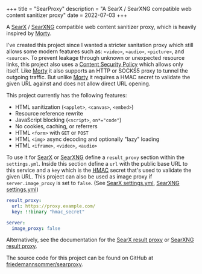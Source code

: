 +++
title = "SearProxy"
description = "A SearX / SearXNG compatible web content sanitizer proxy"
date = 2022-07-03
+++

A [SearX][searx] / [SearXNG][searxng] compatible web content sanitizer proxy, which is heavily inspired by
[Morty][morty].

I've created this project since I wanted a stricter sanitation proxy which still allows some modern features such
as: `<video>`, `<audio>`, `<picture>`, and `<source>`. To prevent leakage through unknown or unexpected resource links,
this project also uses a [Content Security Policy][csp] which allows
only itself. Like [Morty][morty] it also supports an HTTP or SOCKS5 proxy to tunnel the outgoing traffic. But
unlike [Morty][morty] it requires a HMAC secret to validate the given URL against and does not allow direct URL opening.

This project currently has the following features:

* HTML sanitization (`<applet>`, `<canvas>`, `<embed>`) 
* Resource reference rewrite
* JavaScript blocking (`<script>`, `on*="code"`)
* No cookies, caching, or referrers
* HTML `<form>` with `GET` or `POST`
* HTML `<img>` async decoding and optionally "lazy" loading
* HTML `<iframe>`, `<video>`, `<audio>`

To use it for [SearX][searx] or [SearXNG][searxng] define a `result_proxy` section within the `settings.yml`. Inside
this section define a `url` with the public base URL to this service and a `key` which is the [HMAC][hmac] secret that's
used to validate the given URL. This project can also be used as image proxy if `server.image_proxy` is set to `false`.
(See [SearX settings.yml][searx_image_proxy], [SearXNG settings.yml][searxng_image_proxy])

```yaml
result_proxy:
  url: https://proxy.example.com/
  key: !!binary "hmac_secret"

server:
  image_proxy: false
```

Alternatively, see the documentation for the [SearX result proxy][searx_morty] or [SearXNG result proxy][searxng_morty].

The source code for this project can be found on GitHub at [friedemannsommer/searproxy][searproxy].

[csp]: https://developer.mozilla.org/en-US/docs/Web/HTTP/CSP "Content Security Policy - MDN"
[hmac]: https://wikiless.org/wiki/HMAC "HMAC - Wikiless"
[morty]: https://github.com/asciimoo/morty "Morty - GitHub"
[searproxy]: https://github.com/friedemannsommer/searproxy "SearProxy - GitHub"
[searx]: https://github.com/searx/searx "SearX - GitHub"
[searx_morty]: https://searx.github.io/searx/admin/morty.html "SearX result proxy documentation"
[searx_image_proxy]: https://searx.github.io/searx/admin/settings.html#server "SearX settings.yml documentation"
[searxng]: https://github.com/searxng/searxng "SearXNG - GitHub"
[searxng_morty]: https://docs.searxng.org/admin/morty.html "SearXNG result proxy documentation"
[searxng_image_proxy]: https://docs.searxng.org/admin/engines/settings.html#server "SearXNG settings.yml documentation"
